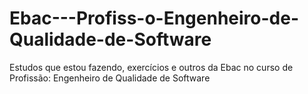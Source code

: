 # Ebac---Profiss-o-Engenheiro-de-Qualidade-de-Software
Estudos que estou fazendo, exercícios e outros da Ebac no curso de Profissão: Engenheiro de Qualidade de Software
